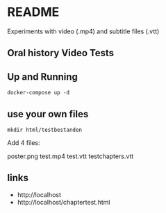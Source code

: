 # README

Experiments with video (.mp4) and subtitle files (.vtt)

## Oral history Video Tests


## Up and Running

    docker-compose up -d

## use your own files

    mkdir html/testbestanden

Add 4 files:

poster.png
test.mp4
test.vtt
testchapters.vtt



## links


- http://localhost
- http://localhost/chaptertest.html